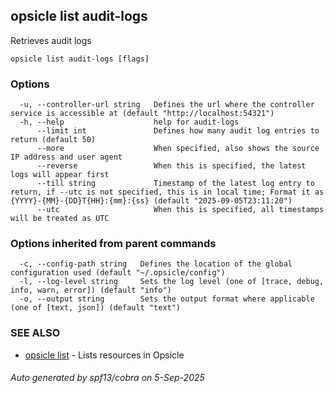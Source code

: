 ## opsicle list audit-logs

Retrieves audit logs

```
opsicle list audit-logs [flags]
```

### Options

```
  -u, --controller-url string   Defines the url where the controller service is accessible at (default "http://localhost:54321")
  -h, --help                    help for audit-logs
      --limit int               Defines how many audit log entries to return (default 50)
      --more                    When specified, also shows the source IP address and user agent
      --reverse                 When this is specified, the latest logs will appear first
      --till string             Timestamp of the latest log entry to return, if --utc is not specified, this is in local time; Format it as {YYYY}-{MM}-{DD}T{HH}:{mm}:{ss} (default "2025-09-05T23:11:20")
      --utc                     When this is specified, all timestamps will be treated as UTC
```

### Options inherited from parent commands

```
  -c, --config-path string   Defines the location of the global configuration used (default "~/.opsicle/config")
  -l, --log-level string     Sets the log level (one of [trace, debug, info, warn, error]) (default "info")
  -o, --output string        Sets the output format where applicable (one of [text, json]) (default "text")
```

### SEE ALSO

* [opsicle list](cli/opsicle_list.md)	 - Lists resources in Opsicle

###### Auto generated by spf13/cobra on 5-Sep-2025
